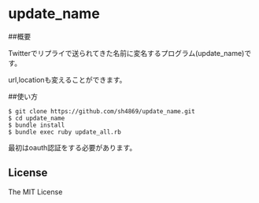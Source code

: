 update_name
===========
##概要

Twitterでリプライで送られてきた名前に変名するプログラム(update_name)です。

url,locationも変えることができます。

##使い方

```
$ git clone https://github.com/sh4869/update_name.git
$ cd update_name
$ bundle install
$ bundle exec ruby update_all.rb
```

最初はoauth認証をする必要があります。

License
----
The MIT License
